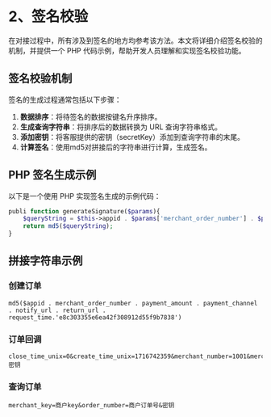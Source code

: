 
# 2、签名校验
在对接过程中，所有涉及到签名的地方均参考该方法。本文将详细介绍签名校验的机制，并提供一个 PHP 代码示例，帮助开发人员理解和实现签名校验功能。


## 签名校验机制

签名的生成过程通常包括以下步骤：

1. **数据排序**：将待签名的数据按键名升序排序。
2. **生成查询字符串**：将排序后的数据转换为 URL 查询字符串格式。
3. **添加密钥**：将客服提供的密钥（secretKey）添加到查询字符串的末尾。
4. **计算签名**：使用md5对拼接后的字符串进行计算，生成签名。


## PHP 签名生成示例

以下是一个使用 PHP 实现签名生成的示例代码：

```php
publi function generateSignature($params){
    $queryString = $this->appid . $params['merchant_order_number'] . $params['payment_amount'] . $params['payment_channel'] . $params['notify_url'] . $params['return_url'] . $params['request_time'] . $this->secretKey;
    return md5($queryString);
}
```

## 拼接字符串示例
### 创建订单
```plaintext
md5($appid . merchant_order_number . payment_amount . payment_channel . notify_url . return_url . request_time.'e8c303355e6ea42f308912d55f9b7838')
```

### 订单回调
```plaintext
close_time_unix=0&create_time_unix=1716742359&merchant_number=1001&merchant_order_number=SG202405270052390117358&payment_amount=300&payment_status=2&payment_time_unix=1716742432&platform_order_number=&密钥
```

### 查询订单
```plaintext
merchant_key=商户key&order_number=商户订单号&密钥
```
